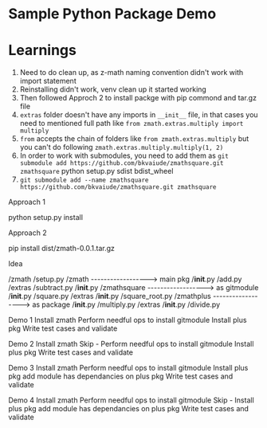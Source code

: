# Sample Python Package Demo

# Learnings

1. Need to do clean up, as z-math naming convention didn't work with import statement
1. Reinstalling didn't work, venv clean up it started working
1. Then followed Approch 2 to install packge with pip commond and tar.gz file
1. `extras` folder doesn't have any imports in `__init__` file, in that cases you need to mentioned full path like `from zmath.extras.multiply import multiply`
1. `from` accepts the chain of folders like `from zmath.extras.multiply` but you can't do following `zmath.extras.multiply.multiply(1, 2)`
1. In order to work with submodules, you need to add them as `git submodule add https://github.com/bkvaiude/zmathsquare.git zmathsquare`
python setup.py sdist bdist_wheel
1. `git submodule add --name zmathsquare https://github.com/bkvaiude/zmathsquare.git zmathsquare`

Approach 1

python setup.py install

Approach 2

pip install dist/zmath-0.0.1.tar.gz


Idea

/zmath
    /setup.py
    /zmath ------------------> main pkg
        /__init__.py
        /add.py
        /extras
            /subtract.py
            /__init__.py
    /zmathsquare ------------------> as gitmodule
        /__init__.py
        /square.py
        /extras
            /__init__.py
            /square_root.py
    /zmathplus ------------------> as package
        /__init__.py
        /multiply.py 
        /extras
            /__init__.py
            /divide.py

Demo 1
Install zmath 
Perform needful ops to install gitmodule
Install plus pkg 
Write test cases and validate

Demo 2
Install zmath 
Skip - Perform needful ops to install gitmodule
Install plus pkg 
Write test cases and validate

Demo 3
Install zmath 
Perform needful ops to install gitmodule
Install plus pkg 
add module has dependancies on plus pkg
Write test cases and validate

Demo 4
Install zmath 
Perform needful ops to install gitmodule
Skip - Install plus pkg 
add module has dependancies on plus pkg
Write test cases and validate